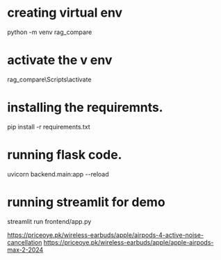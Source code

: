 # creating virtual env

python -m venv rag_compare

# activate the v env

rag_compare\Scripts\activate

# installing the requiremnts.

pip install -r requirements.txt

# running flask code.

uvicorn backend.main:app --reload

# running streamlit for demo

streamlit run frontend/app.py


https://priceoye.pk/wireless-earbuds/apple/airpods-4-active-noise-cancellation
https://priceoye.pk/wireless-earbuds/apple/apple-airpods-max-2-2024